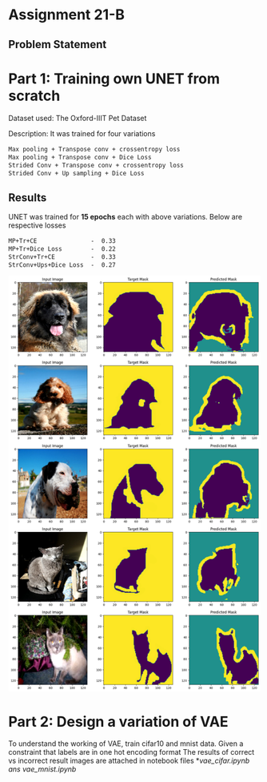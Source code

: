 # Assignment 21-B

## Problem Statement

# Part 1: Training own UNET from scratch

Dataset used: The Oxford-IIIT Pet Dataset

Description: It was trained for four variations

    Max pooling + Transpose conv + crossentropy loss
    Max pooling + Transpose conv + Dice Loss
    Strided Conv + Transpose conv + crossentropy loss
    Strided Conv + Up sampling + Dice Loss

## Results

UNET was trained for **15 epochs** each with above variations. Below are respective losses 

    MP+Tr+CE               -  0.33   
    MP+Tr+Dice Loss        -  0.22
    StrConv+Tr+CE          -  0.33
    StrConv+Ups+Dice Loss  -  0.27

![output images](unet/output.png)


# Part 2: Design a variation of VAE

To understand the working of VAE, train cifar10 and mnist data. Given a constraint that labels are in one hot encoding format
The results of correct vs incorrect result images are attached in notebook files **vae_cifar.ipynb ans vae_mnist.ipynb*









